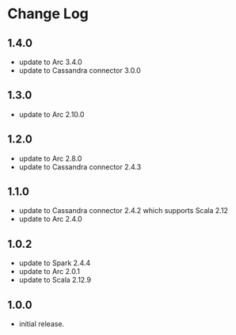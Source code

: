 # Change Log

## 1.4.0

- update to Arc 3.4.0
- update to Cassandra connector 3.0.0

## 1.3.0

- update to Arc 2.10.0

## 1.2.0

- update to Arc 2.8.0
- update to Cassandra connector 2.4.3

## 1.1.0

- update to Cassandra connector 2.4.2 which supports Scala 2.12
- update to Arc 2.4.0

## 1.0.2

- update to Spark 2.4.4
- update to Arc 2.0.1
- update to Scala 2.12.9

## 1.0.0

- initial release.

